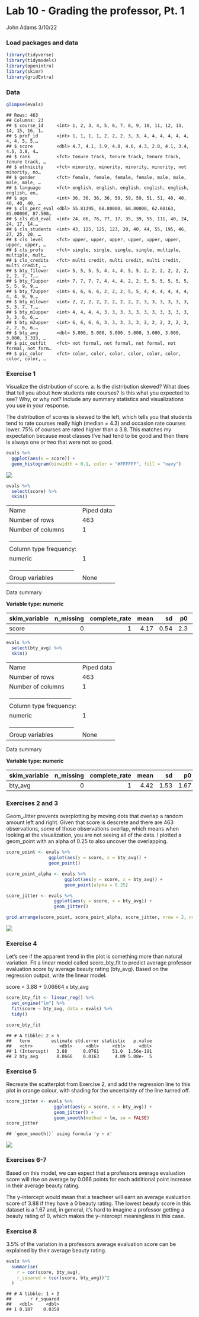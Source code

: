 Lab 10 - Grading the professor, Pt. 1
================
John Adams
3/10/22

### Load packages and data

``` r
library(tidyverse) 
library(tidymodels)
library(openintro)
library(skimr)
library(gridExtra)
```

### Data

``` r
glimpse(evals)
```

    ## Rows: 463
    ## Columns: 23
    ## $ course_id     <int> 1, 2, 3, 4, 5, 6, 7, 8, 9, 10, 11, 12, 13, 14, 15, 16, 1…
    ## $ prof_id       <int> 1, 1, 1, 1, 2, 2, 2, 3, 3, 4, 4, 4, 4, 4, 4, 4, 4, 5, 5,…
    ## $ score         <dbl> 4.7, 4.1, 3.9, 4.8, 4.6, 4.3, 2.8, 4.1, 3.4, 4.5, 3.8, 4…
    ## $ rank          <fct> tenure track, tenure track, tenure track, tenure track, …
    ## $ ethnicity     <fct> minority, minority, minority, minority, not minority, no…
    ## $ gender        <fct> female, female, female, female, male, male, male, male, …
    ## $ language      <fct> english, english, english, english, english, english, en…
    ## $ age           <int> 36, 36, 36, 36, 59, 59, 59, 51, 51, 40, 40, 40, 40, 40, …
    ## $ cls_perc_eval <dbl> 55.81395, 68.80000, 60.80000, 62.60163, 85.00000, 87.500…
    ## $ cls_did_eval  <int> 24, 86, 76, 77, 17, 35, 39, 55, 111, 40, 24, 24, 17, 14,…
    ## $ cls_students  <int> 43, 125, 125, 123, 20, 40, 44, 55, 195, 46, 27, 25, 20, …
    ## $ cls_level     <fct> upper, upper, upper, upper, upper, upper, upper, upper, …
    ## $ cls_profs     <fct> single, single, single, single, multiple, multiple, mult…
    ## $ cls_credits   <fct> multi credit, multi credit, multi credit, multi credit, …
    ## $ bty_f1lower   <int> 5, 5, 5, 5, 4, 4, 4, 5, 5, 2, 2, 2, 2, 2, 2, 2, 2, 7, 7,…
    ## $ bty_f1upper   <int> 7, 7, 7, 7, 4, 4, 4, 2, 2, 5, 5, 5, 5, 5, 5, 5, 5, 9, 9,…
    ## $ bty_f2upper   <int> 6, 6, 6, 6, 2, 2, 2, 5, 5, 4, 4, 4, 4, 4, 4, 4, 4, 9, 9,…
    ## $ bty_m1lower   <int> 2, 2, 2, 2, 2, 2, 2, 2, 2, 3, 3, 3, 3, 3, 3, 3, 3, 7, 7,…
    ## $ bty_m1upper   <int> 4, 4, 4, 4, 3, 3, 3, 3, 3, 3, 3, 3, 3, 3, 3, 3, 3, 6, 6,…
    ## $ bty_m2upper   <int> 6, 6, 6, 6, 3, 3, 3, 3, 3, 2, 2, 2, 2, 2, 2, 2, 2, 6, 6,…
    ## $ bty_avg       <dbl> 5.000, 5.000, 5.000, 5.000, 3.000, 3.000, 3.000, 3.333, …
    ## $ pic_outfit    <fct> not formal, not formal, not formal, not formal, not form…
    ## $ pic_color     <fct> color, color, color, color, color, color, color, color, …

### Exercise 1

Visualize the distribution of score. a. Is the distribution skewed? What
does that tell you about how students rate courses? Is this what you
expected to see? Why, or why not? Include any summary statistics and
visualizations you use in your response.

The distribution of scores is skewed to the left, which tells you that
students tend to rate courses really high (median = 4.3) and occasion
rate courses lower. 75% of courses are rated higher than a 3.8. This
matches my expectation because most classes I’ve had tend to be good and
then there is always one or two that were not so good.

``` r
evals %>%
  ggplot(aes(x = score)) +
  geom_histogram(binwidth = 0.1, color = "#FFFFFF", fill = "navy")
```

![](Lab-10-Grading-the-professor_pt_1_files/figure-gfm/exercise%201-1.png)<!-- -->

``` r
evals %>%
  select(score) %>%
  skim()
```

|                                                  |            |
|:-------------------------------------------------|:-----------|
| Name                                             | Piped data |
| Number of rows                                   | 463        |
| Number of columns                                | 1          |
| \_\_\_\_\_\_\_\_\_\_\_\_\_\_\_\_\_\_\_\_\_\_\_   |            |
| Column type frequency:                           |            |
| numeric                                          | 1          |
| \_\_\_\_\_\_\_\_\_\_\_\_\_\_\_\_\_\_\_\_\_\_\_\_ |            |
| Group variables                                  | None       |

Data summary

**Variable type: numeric**

| skim_variable | n_missing | complete_rate | mean |   sd |  p0 | p25 | p50 | p75 | p100 | hist  |
|:--------------|----------:|--------------:|-----:|-----:|----:|----:|----:|----:|-----:|:------|
| score         |         0 |             1 | 4.17 | 0.54 | 2.3 | 3.8 | 4.3 | 4.6 |    5 | ▁▁▅▇▇ |

``` r
evals %>%
  select(bty_avg) %>%
  skim()
```

|                                                  |            |
|:-------------------------------------------------|:-----------|
| Name                                             | Piped data |
| Number of rows                                   | 463        |
| Number of columns                                | 1          |
| \_\_\_\_\_\_\_\_\_\_\_\_\_\_\_\_\_\_\_\_\_\_\_   |            |
| Column type frequency:                           |            |
| numeric                                          | 1          |
| \_\_\_\_\_\_\_\_\_\_\_\_\_\_\_\_\_\_\_\_\_\_\_\_ |            |
| Group variables                                  | None       |

Data summary

**Variable type: numeric**

| skim_variable | n_missing | complete_rate | mean |   sd |   p0 |  p25 |  p50 | p75 | p100 | hist  |
|:--------------|----------:|--------------:|-----:|-----:|-----:|-----:|-----:|----:|-----:|:------|
| bty_avg       |         0 |             1 | 4.42 | 1.53 | 1.67 | 3.17 | 4.33 | 5.5 | 8.17 | ▃▇▇▃▂ |

### Exercises 2 and 3

Geom_Jitter prevents overplotting by moving dots that overlap a random
amount left and right. Given that score is descrete and there are 463
observations, some of those observations overlap, which means when
looking at the visualization, you are not seeing all of the data. I
plotted a geom_point with an alpha of 0.25 to also uncover the
overlapping.

``` r
score_point <- evals %>%
                ggplot(aes(y = score, x = bty_avg)) +
                geom_point()

score_point_alpha <- evals %>%
                      ggplot(aes(y = score, x = bty_avg)) +
                      geom_point(alpha = 0.25)

score_jitter <- evals %>%
                  ggplot(aes(y = score, x = bty_avg)) +
                  geom_jitter()

grid.arrange(score_point, score_point_alpha, score_jitter, nrow = 2, ncol = 2)
```

![](Lab-10-Grading-the-professor_pt_1_files/figure-gfm/score%20vs%20bty%20avg-1.png)<!-- -->

### Exercise 4

Let’s see if the apparent trend in the plot is something more than
natural variation. Fit a linear model called score_bty_fit to predict
average professor evaluation score by average beauty rating (bty_avg).
Based on the regression output, write the linear model.

score = 3.88 + 0.06664 x bty_avg

``` r
score_bty_fit <- linear_reg() %>%
  set_engine("lm") %>%
  fit(score ~ bty_avg, data = evals) %>%
  tidy()

score_bty_fit
```

    ## # A tibble: 2 × 5
    ##   term        estimate std.error statistic   p.value
    ##   <chr>          <dbl>     <dbl>     <dbl>     <dbl>
    ## 1 (Intercept)   3.88      0.0761     51.0  1.56e-191
    ## 2 bty_avg       0.0666    0.0163      4.09 5.08e-  5

### Exercise 5

Recreate the scatterplot from Exercise 2, and add the regression line to
this plot in orange colour, with shading for the uncertainty of the line
turned off.

``` r
score_jitter <- evals %>%
                  ggplot(aes(y = score, x = bty_avg)) +
                  geom_jitter() +
                  geom_smooth(method = lm, se = FALSE)
score_jitter
```

    ## `geom_smooth()` using formula 'y ~ x'

![](Lab-10-Grading-the-professor_pt_1_files/figure-gfm/plot%20with%20line-1.png)<!-- -->

### Exercises 6-7

Based on this model, we can expect that a professors average evaluation
score will rise on average by 0.066 points for each additional point
increase in their average beauty rating.

The y-intercept would mean that a teacheer will earn an average
evaluation score of 3.88 if they have a 0 beauty rating. The lowest
beauty score in this dataset is a 1.67 and, in general, it’s hard to
imagine a professor getting a beauty rating of 0, which makes the
y-intercept meaningless in this case.

### Exercise 8

3.5% of the variation in a professors average evaluation score can be
explained by their average beauty rating.

``` r
evals %>%
  summarise(
    r = cor(score, bty_avg), 
    r_squared = (cor(score, bty_avg))^2
  )
```

    ## # A tibble: 1 × 2
    ##       r r_squared
    ##   <dbl>     <dbl>
    ## 1 0.187    0.0350
